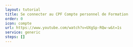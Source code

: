 ```yaml
---
layout: tutorial
title: Se connecter au CPF Compte personnel de Formation
order: 0
icon: compte
url: https://www.youtube.com/watch?v=UXgSp-RQw-w&t=1s
service: generic
steps: []
---
```

